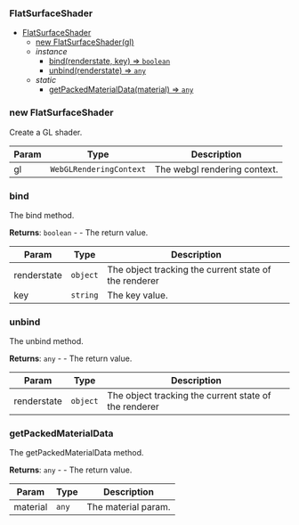 <a name="FlatSurfaceShader"></a>

### FlatSurfaceShader


* [FlatSurfaceShader](#FlatSurfaceShader)
    * [new FlatSurfaceShader(gl)](#new-FlatSurfaceShader)
    * _instance_
        * [bind(renderstate, key) ⇒ <code>boolean</code>](#bind)
        * [unbind(renderstate) ⇒ <code>any</code>](#unbind)
    * _static_
        * [getPackedMaterialData(material) ⇒ <code>any</code>](#getPackedMaterialData)

<a name="new_FlatSurfaceShader_new"></a>

### new FlatSurfaceShader
Create a GL shader.


| Param | Type | Description |
| --- | --- | --- |
| gl | <code>WebGLRenderingContext</code> | The webgl rendering context. |

<a name="FlatSurfaceShader+bind"></a>

### bind
The bind method.


**Returns**: <code>boolean</code> - - The return value.  

| Param | Type | Description |
| --- | --- | --- |
| renderstate | <code>object</code> | The object tracking the current state of the renderer |
| key | <code>string</code> | The key value. |

<a name="FlatSurfaceShader+unbind"></a>

### unbind
The unbind method.


**Returns**: <code>any</code> - - The return value.  

| Param | Type | Description |
| --- | --- | --- |
| renderstate | <code>object</code> | The object tracking the current state of the renderer |

<a name="FlatSurfaceShader.getPackedMaterialData"></a>

### getPackedMaterialData
The getPackedMaterialData method.


**Returns**: <code>any</code> - - The return value.  

| Param | Type | Description |
| --- | --- | --- |
| material | <code>any</code> | The material param. |

